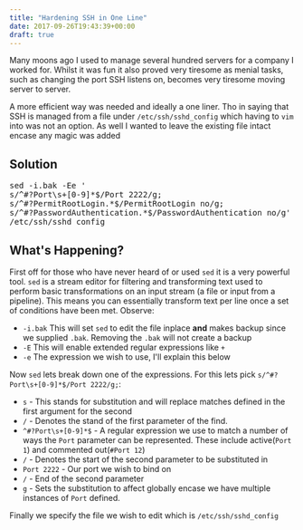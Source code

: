```yaml
---
title: "Hardening SSH in One Line"
date: 2017-09-26T19:43:39+00:00
draft: true
---
```


Many moons ago I used to manage several hundred servers for a company I worked for. Whilst it was fun it also proved very tiresome as menial tasks, such as changing the port SSH listens on, becomes very tiresome moving server to server.

A more efficient way was needed and ideally a one liner. Tho in saying that SSH is managed from a file under `/etc/ssh/sshd_config` which having to `vim` into was not an option. As well I wanted to leave the existing file intact encase any magic was added

## Solution
<pre>
sed -i.bak -Ee '
s/^#?Port\s+[0-9]*$/Port 2222/g;
s/^#?PermitRootLogin.*$/PermitRootLogin no/g;
s/^#?PasswordAuthentication.*$/PasswordAuthentication no/g' \
/etc/ssh/sshd_config
</pre>
## What's Happening?

First off for those who have never heard of or used `sed` it is a very powerful tool. `sed` is a stream editor for filtering and transforming text used to perform basic transformations on an input stream (a file or input from a  pipeline). This means you can essentially transform text per line once a set of conditions have been met. Observe:
* `-i.bak` This will set `sed` to edit the file inplace **and** makes backup since we supplied `.bak`. Removing the `.bak` will not create a backup
* `-E` This will enable extended regular expressions like `+`
* `-e` The expression we wish to use, I'll explain this below

Now `sed` lets break down one of the expressions. For this lets pick `s/^#?Port\s+[0-9]*$/Port 2222/g;`:
* `s` - This stands for substitution and will replace matches defined in the first argument for the second
* `/` - Denotes the stand of the first parameter of the find.
* `^#?Port\s+[0-9]*$` - A regular expression we use to match a number of ways the `Port` parameter can be represented. These include active(`Port 1`) and commented out(`#Port 12`)
* `/` - Denotes the start of the second parameter to be substituted in
* `Port 2222` - Our port we wish to bind on
* `/` - End of the second parameter
* `g` - Sets the substitution to affect globally encase we have multiple instances of `Port` defined.

Finally we specify the file we wish to edit which is `/etc/ssh/sshd_config`
